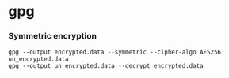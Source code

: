 # gpg

### Symmetric encryption
```
gpg --output encrypted.data --symmetric --cipher-algo AES256 un_encrypted.data
gpg --output un_encrypted.data --decrypt encrypted.data
```
